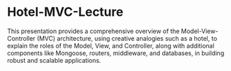 # Hotel-MVC-Lecture
This presentation provides a comprehensive overview of the Model-View-Controller (MVC) architecture, using creative analogies such as a hotel, to explain the roles of the Model, View, and Controller, along with additional components like Mongoose, routers, middleware, and databases, in building robust and scalable applications.
